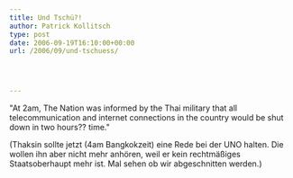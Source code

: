 ```yaml
---
title: Und Tschü?!
author: Patrick Kollitsch
type: post
date: 2006-09-19T16:10:00+00:00
url: /2006/09/und-tschuess/




---
```

"At 2am, The Nation was informed by the Thai military that all telecommunication and internet connections in the country would be shut down in two hours?? time."

(Thaksin sollte jetzt (4am Bangkokzeit) eine Rede bei der <span class="caps">UNO</span> halten. Die wollen ihn aber nicht mehr anhören, weil er kein rechtmäßiges Staatsoberhaupt mehr ist. Mal sehen ob wir abgeschnitten werden.)
